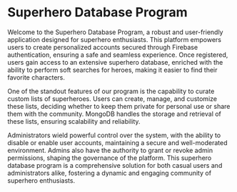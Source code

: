# Superhero Database Program
Welcome to the Superhero Database Program, a robust and user-friendly application designed for superhero enthusiasts. This platform empowers users to create personalized accounts secured through Firebase authentication, ensuring a safe and seamless experience. Once registered, users gain access to an extensive superhero database, enriched with the ability to perform soft searches for heroes, making it easier to find their favorite characters.

One of the standout features of our program is the capability to curate custom lists of superheroes. Users can create, manage, and customize these lists, deciding whether to keep them private for personal use or share them with the community. MongoDB handles the storage and retrieval of these lists, ensuring scalability and reliability.

Administrators wield powerful control over the system, with the ability to disable or enable user accounts, maintaining a secure and well-moderated environment. Admins also have the authority to grant or revoke admin permissions, shaping the governance of the platform. This superhero database program is a comprehensive solution for both casual users and administrators alike, fostering a dynamic and engaging community of superhero enthusiasts.
